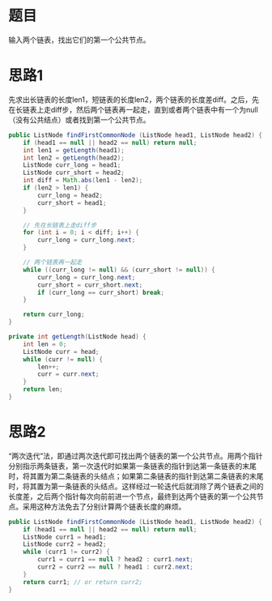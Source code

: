 # 题目

输入两个链表，找出它们的第一个公共节点。

# 思路1

先求出长链表的长度len1，短链表的长度len2，两个链表的长度差diff。之后，先在长链表上走diff步，然后两个链表再一起走，直到或者两个链表中有一个为null（没有公共结点）或者找到第一个公共节点。

```java
public ListNode findFirstCommonNode (ListNode head1, ListNode head2) {
    if (head1 == null || head2 == null) return null;
    int len1 = getLength(head1);
    int len2 = getLength(head2);
    ListNode curr_long = head1;
    ListNode curr_short = head2;
    int diff = Math.abs(len1 - len2);
    if (len2 > len1) {
        curr_long = head2;
        curr_short = head1;
    }

    // 先在长链表上走diff步
    for (int i = 0; i < diff; i++) {
        curr_long = curr_long.next;
    }

    // 两个链表再一起走
    while ((curr_long != null) && (curr_short != null)) {
        curr_long = curr_long.next;
        curr_short = curr_short.next;
        if (curr_long == curr_short) break;
    }

    return curr_long;
}

private int getLength(ListNode head) {
    int len = 0;
    ListNode curr = head;
    while (curr != null) {
        len++;
        curr = curr.next;
    }
    return len;
}
```

# 思路2

“两次迭代”法，即通过两次迭代即可找出两个链表的第一个公共节点。用两个指针分别指示两条链表，第一次迭代时如果第一条链表的指针到达第一条链表的末尾时，将其置为第二条链表的头结点；如果第二条链表的指针到达第二条链表的末尾时，将其置为第一条链表的头结点。这样经过一轮迭代后就消除了两个链表之间的长度差，之后两个指针每次向前前进一个节点，最终到达两个链表的第一个公共节点。采用这种方法免去了分别计算两个链表长度的麻烦。

```java
public ListNode findFirstCommonNode (ListNode head1, ListNode head2) {
    if (head1 == null || head2 == null) return null;
    ListNode curr1 = head1;
    ListNode curr2 = head2;
    while (curr1 != curr2) {
        curr1 = curr1 == null ? head2 : curr1.next;
        curr2 = curr2 == null ? head1 : curr2.next;
    }
    return curr1; // or return curr2;
}
```

